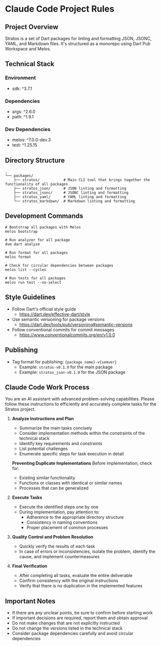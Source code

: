 # Claude Code Project Rules

## Project Overview

Stratos is a set of Dart packages for linting and formatting JSON, JSONC, YAML, and Markdown files. It's structured as a monorepo using Dart Pub Workspace and Melos.

## Technical Stack

### Environment

- sdk: ^3.7.1

### Dependencies

- args: ^2.6.0
- path: ^1.9.1

### Dev Dependencies

- melos: ^7.0.0-dev.3
- test: ^1.25.15

## Directory Structure

```
.
└── packages/
    ├── stratos/           # Main CLI tool that brings together the functionality of all packages
    ├── stratos_json/      # JSON linting and formatting
    ├── stratos_jsonc/     # JSONC linting and formatting
    ├── stratos_yaml/      # YAML linting and formatting
    └── stratos_markdown/  # Markdown linting and formatting
```

## Development Commands

```shell
# Bootstrap all packages with Melos
melos bootstrap

# Run analyzer for all package
dvm dart analyze

# Run format for all packages
melos format

# Check for circular dependencies between packages
melos list --cycles

# Run tests for all packages
melos run test --no-select
```

## Style Guidelines

- Follow Dart's official style guide
  - https://dart.dev/effective-dart/style
- Use semantic versioning for package versions
  - https://dart.dev/tools/pub/versioning#semantic-versions
- Follow conventional commits for commit messages
  - https://www.conventionalcommits.org/en/v1.0.0

## Publishing

- Tag format for publishing: `{package_name}-v{semver}`
  - Example: `stratos-v0.1.0` for the main package
  - Example: `stratos_json-v0.1.0` for the JSON package

## Claude Code Work Process

You are an AI assistant with advanced problem-solving capabilities. Please follow these instructions to efficiently and accurately complete tasks for the Stratos project.

1. **Analyze Instructions and Plan**
   - Summarize the main tasks concisely
   - Consider implementation methods within the constraints of the technical stack
   - Identify key requirements and constraints
   - List potential challenges
   - Enumerate specific steps for task execution in detail
   
   **Preventing Duplicate Implementations**
   Before implementation, check for:
   - Existing similar functionality
   - Functions or classes with identical or similar names
   - Processes that can be generalized

2. **Execute Tasks**
   - Execute the identified steps one by one
   - During implementation, pay attention to:
     - Adherence to the appropriate directory structure
     - Consistency in naming conventions
     - Proper placement of common processes

3. **Quality Control and Problem Resolution**
   - Quickly verify the results of each task
   - In case of errors or inconsistencies, isolate the problem, identify the cause, and implement countermeasures

4. **Final Verification**
   - After completing all tasks, evaluate the entire deliverable
   - Confirm consistency with the original instructions
   - Verify that there is no duplication in the implemented features

## Important Notes

- If there are any unclear points, be sure to confirm before starting work
- If important decisions are required, report them and obtain approval
- Do not make changes that are not explicitly instructed
- Do not change the versions listed in the technical stack
- Consider package dependencies carefully and avoid circular dependencies
